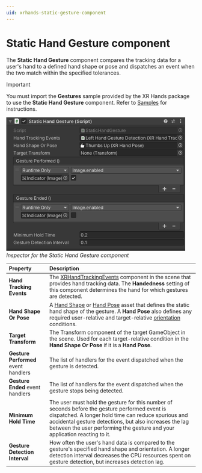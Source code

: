 ```yaml
---
uid: xrhands-static-gesture-component
---
```


# Static Hand Gesture component

The **Static Hand Gesture** component compares the tracking data for a user's hand to a defined hand shape or pose and dispatches an event when the two match within the specified tolerances. 

> [!IMPORTANT]
> You must import the **Gestures** sample provided by the XR Hands package to use the **Static Hand Gesture** component. Refer to [Samples](xref:xrhands-manual#samples) for instructions.

![Inspector for the Static Hand Gesture component](../images/gestures/static-hand-gesture.png)<br/>*Inspector for the Static Hand Gesture component*

| Property | Description |
| :------- | :---------- |
| **Hand Tracking Events** | The [XRHandTrackingEvents](xref:xrhands-access-data) component in the scene that provides hand tracking data. The **Handedness** setting of this component determines the hand for which gestures are detected.|
| **Hand Shape Or Pose**   | A [Hand Shape](xref:xrhands-hand-shapes) or [Hand Pose](xref:xrhands-hand-poses) asset that defines the static hand shape of the gesture. A **Hand Pose** also defines any required user-relative and target-relative [orientation](xref:xrhands-hand-orientation) conditions.|
| **Target Transform** | The Transform component of the target GameObject in the scene. Used for each target-relative condition in the **Hand Shape Or Pose** if it is a **Hand Pose**.|
| **Gesture Performed** event handlers    | The list of handlers for the event dispatched when the gesture is detected. |
| **Gesture Ended** event handlers | The list of handlers for the event dispatched when the gesture stops being detected.|
| **Minimum Hold Time** | The user must hold the gesture for this number of seconds before the gesture performed event is dispatched. A longer hold time can reduce spurious and accidental gesture detections, but also increases the lag between the user performing the gesture and your application reacting to it. |
| **Gesture Detection Interval** | How often the user's hand data is compared to the gesture's specified hand shape and orientation. A longer detection interval decreases the CPU resources spent on gesture detection, but increases detection lag. |
